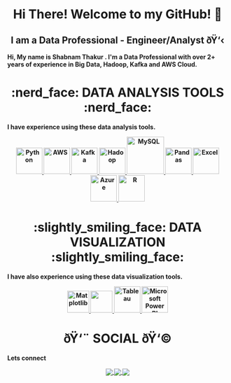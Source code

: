 <h1 align="center"> Hi There! Welcome to my GitHub! 🤗</h1>
<div align="center"> <h2 align="center" > I am a Data Professional - Engineer/Analyst  ðŸ‘‹ </h2> </div>
<b>Hi, My name is Shabnam Thakur . I'm a Data Professional  with over 2+ years of experience in Big Data, Hadoop, Kafka and AWS Cloud.<b>
<p></p>
    
<div align="center"> <h1 align="center"> :nerd_face:	 DATA ANALYSIS TOOLS :nerd_face: </h1> </div>
<b>I have experience using these data analysis tools.<b>
<p align="center">
<a href="https://www.w3schools.com/" onclick="window.open("https://www.w3schools.com/", "_self");"> <img src="https://www.python.org/static/community_logos/python-logo.png" alt="Python" height="60"/> </a>
<a href="#" target="_blank"> <img src="https://upload.wikimedia.org/wikipedia/commons/thumb/9/93/Amazon_Web_Services_Logo.svg/2560px-Amazon_Web_Services_Logo.svg.png" alt="AWS" height="60"/> </a>
<a href="#" target="_blank"> <img src="https://www.ovhcloud.com/sites/default/files/styles/text_media_horizontal/public/2021-09/ECX-1909_Hero_Kafka_600x400%402x-1.webp" alt="Kafka" height="60"/> </a>
<a href="#" target="_blank"> <img src="https://editor.analyticsvidhya.com/uploads/526181_kPKoXmHBDmGthbah-0549A.png" alt="Hadoop" height="60"/> </a>
<a href="#" target="_blank"> <img src="https://www.mysql.com/common/logos/logo-mysql-170x115.png" alt="MySQL" height="85"/> </a>
<a href="#" target="_blank"> <img src="https://upload.wikimedia.org/wikipedia/commons/thumb/e/ed/Pandas_logo.svg/2560px-Pandas_logo.svg.png" alt="Pandas" height="60"/> </a>
<a href="#" target="_blank"> <img src="https://upload.wikimedia.org/wikipedia/commons/thumb/3/34/Microsoft_Office_Excel_%282019%E2%80%93present%29.svg/512px-Microsoft_Office_Excel_%282019%E2%80%93present%29.svg.png" alt="Excel" height="60"/> </a>
<a href="#" target="_blank"> <img src="https://upload.wikimedia.org/wikipedia/commons/thumb/a/a8/Microsoft_Azure_Logo.svg/187px-Microsoft_Azure_Logo.svg.png" alt="Azure" height="60"/> </a>
<a href="#" target="_blank"> <img src="https://www.r-project.org/logo/Rlogo.png" alt="R" height="60"/> </a>

</p>

<div align="center"> <h1 align="center"> :slightly_smiling_face: DATA VISUALIZATION :slightly_smiling_face:	</h1> </div>
<b>I have also experience using these data visualization tools.<b>
<p align="center">
<a href="#" target="_blank"> <img src="https://matplotlib.org/stable/_images/sphx_glr_logos2_003.png" alt="Matplotlib" height="50"/> </a>
<a href="#" target="_blank"> <img src="https://seaborn.pydata.org/_static/logo-wide-lightbg.svg" height="50"/> </a>
<a href="#" target="_blank"> <img src="https://www.tableau.com/sites/default/files/2022-04/TableauLogo_RGB.png" alt="Tableau" height="60"/> </a>
<a href="#" target="_blank"> <img src="https://insightsoftware.com/wp-content/uploads/2018/03/blog-microsoft-power-bi-solid-color.jpg" alt="Microsoft Power BI" height="60"/> </a>
</p>

<div align="center"> <h1 align="center"> ðŸ‘¨ SOCIAL ðŸ‘© </h1> </div>
<b>Lets connect</b>
<p align="center">
<a href="https://www.linkedin.com/in/shabnam-thakur-262a95183/"> 
  <img align="center" src="https://img.shields.io/badge/linkedin-%230077B5.svg?&style=for-the-badge&logo=linkedin&logoColor=white" />
</a>
<a href="https://public.tableau.com/app/profile/shabnam.thakur3456/vizzes">
  <img align="center" src="https://img.shields.io/badge/-Tableau-1e376b?style=for-the-badge&logo=tableau&logoColor=white"  />
</a>
<a href="mailto:shabrajput1000@gmail.com ">  
  <img align="center" src="https://img.shields.io/badge/gmail-f1f2f6.svg?&style=for-the-badge&logo=gmail&logoColor=red"  />
</a>

</p>

